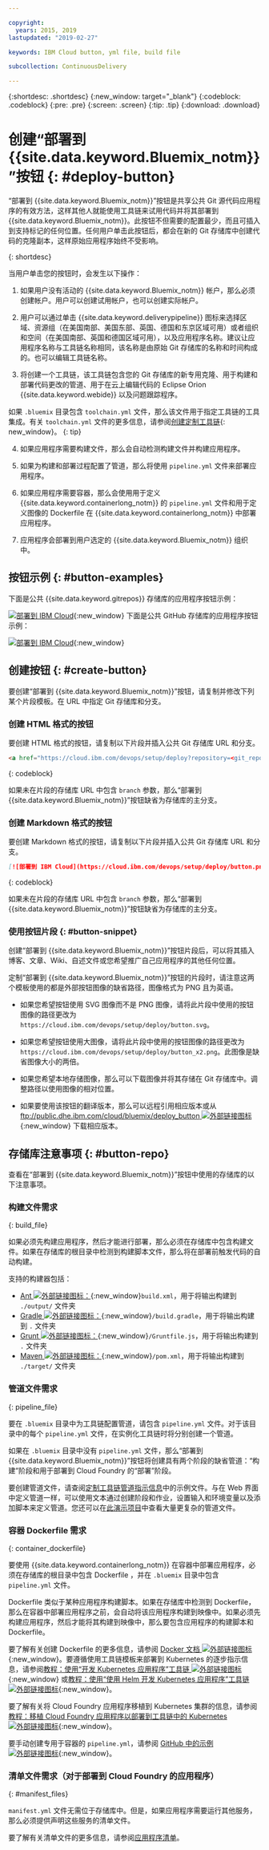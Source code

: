 ```yaml
---

copyright:
  years: 2015, 2019
lastupdated: "2019-02-27"

keywords: IBM Cloud button, yml file, build file

subcollection: ContinuousDelivery

---
```


{:shortdesc: .shortdesc}
{:new_window: target="_blank"}
{:codeblock: .codeblock}
{:pre: .pre}
{:screen: .screen}
{:tip: .tip}
{:download: .download}


# 创建“部署到 {{site.data.keyword.Bluemix_notm}}”按钮 {: #deploy-button}

“部署到 {{site.data.keyword.Bluemix_notm}}”按钮是共享公共 Git 源代码应用程序的有效方法，这样其他人就能使用工具链来试用代码并将其部署到 {{site.data.keyword.Bluemix_notm}}。此按钮不但需要的配置最少，而且可插入到支持标记的任何位置。任何用户单击此按钮后，都会在新的 Git 存储库中创建代码的克隆副本，这样原始应用程序始终不受影响。
  
{: shortdesc}

当用户单击您的按钮时，会发生以下操作：

1. 如果用户没有活动的 {{site.data.keyword.Bluemix_notm}} 帐户，那么必须创建帐户。用户可以创建试用帐户，也可以创建实际帐户。

2. 用户可以通过单击 {{site.data.keyword.deliverypipeline}} 图标来选择区域、资源组（在美国南部、美国东部、英国、德国和东京区域可用）或者组织和空间（在美国南部、英国和德国区域可用），以及应用程序名称。建议让应用程序名称与工具链名称相同，该名称是由原始 Git 存储库的名称和时间构成的。也可以编辑工具链名称。

3. 将创建一个工具链，该工具链包含您的 Git 存储库的新专用克隆、用于构建和部署代码更改的管道、用于在云上编辑代码的 Eclipse Orion {{site.data.keyword.webide}} 以及问题跟踪程序。

  如果 `.bluemix` 目录包含 `toolchain.yml` 文件，那么该文件用于指定工具链的工具集成。有关 `toolchain.yml` 文件的更多信息，请参阅[创建定制工具链](/docs/services/ContinuousDelivery?topic=ContinuousDelivery-toolchains_custom){: new_window}。
  {: tip}

4. 如果应用程序需要构建文件，那么会自动检测构建文件并构建应用程序。

5. 如果为构建和部署过程配置了管道，那么将使用 `pipeline.yml` 文件来部署应用程序。

6. 如果应用程序需要容器，那么会使用用于定义 {{site.data.keyword.containerlong_notm}} 的 `pipeline.yml` 文件和用于定义图像的 Dockerfile 在 {{site.data.keyword.containerlong_notm}} 中部署应用程序。

7. 应用程序会部署到用户选定的 {{site.data.keyword.Bluemix_notm}} 组织中。

## 按钮示例 {: #button-examples}

下面是公共 {{site.data.keyword.gitrepos}} 存储库的应用程序按钮示例：

[![部署到 IBM Cloud](https://cloud.ibm.com/devops/setup/deploy/button.png)](https://cloud.ibm.com/devops/setup/deploy?repository=https://git.ng.bluemix.net/idsorg/sample-java-cloudant){:new_window}
下面是公共 GitHub 存储库的应用程序按钮示例：

[![部署到 IBM Cloud](https://cloud.ibm.com/devops/setup/deploy/button.png)](https://cloud.ibm.com/devops/setup/deploy?repository=https://github.com/open-toolchain/starfighter){:new_window}
## 创建按钮 {: #create-button}

要创建“部署到 {{site.data.keyword.Bluemix_notm}}”按钮，请复制并修改下列某个片段模板。在 URL 中指定 Git 存储库和分支。

### 创建 HTML 格式的按钮

要创建 HTML 格式的按钮，请复制以下片段并插入公共 Git 存储库 URL 和分支。

```HTML
<a href="https://cloud.ibm.com/devops/setup/deploy?repository=<git_repository_URL>&branch=<git_branch>"><img src="https://cloud.ibm.com/devops/setup/deploy/button.png" alt="部署到 IBM Cloud"></a>
```
{: codeblock}

如果未在片段的存储库 URL 中包含 `branch` 参数，那么“部署到 {{site.data.keyword.Bluemix_notm}}”按钮缺省为存储库的主分支。

### 创建 Markdown 格式的按钮

要创建 Markdown 格式的按钮，请复制以下片段并插入公共 Git 存储库 URL 和分支。

```Markdown
[![部署到 IBM Cloud](https://cloud.ibm.com/devops/setup/deploy/button.png)](https://cloud.ibm.com/devops/setup/deploy?repository=<git_repository_URL>&branch=<git_branch>)
```
{: codeblock}

如果未在片段的存储库 URL 中包含 `branch` 参数，那么“部署到 {{site.data.keyword.Bluemix_notm}}”按钮缺省为存储库的主分支。

### 使用按钮片段 {: #button-snippet}

创建“部署到 {{site.data.keyword.Bluemix_notm}}”按钮片段后，可以将其插入博客、文章、Wiki、自述文件或您希望推广自己应用程序的其他任何位置。

定制“部署到 {{site.data.keyword.Bluemix_notm}}”按钮的片段时，请注意这两个模板使用的都是外部按钮图像的缺省路径，图像格式为 PNG 且为英语。

* 如果您希望按钮使用 SVG 图像而不是 PNG 图像，请将此片段中使用的按钮图像的路径更改为 `https://cloud.ibm.com/devops/setup/deploy/button.svg`。

* 如果您希望按钮使用大图像，请将此片段中使用的按钮图像的路径更改为 `https://cloud.ibm.com/devops/setup/deploy/button_x2.png`。此图像是缺省图像大小的两倍。

* 如果您希望本地存储图像，那么可以下载图像并将其存储在 Git 存储库中。调整路径以使用图像的相对位置。

* 如果要使用该按钮的翻译版本，那么可以远程引用相应版本或从 [ftp://public.dhe.ibm.com/cloud/bluemix/deploy_button ![外部链接图标](../../icons/launch-glyph.svg "外部链接图标")](ftp://public.dhe.ibm.com/cloud/bluemix/deploy_button){:new_window} 下载相应版本。

## 存储库注意事项 {: #button-repo}

查看在“部署到 {{site.data.keyword.Bluemix_notm}}”按钮中使用的存储库的以下注意事项。


### 构建文件需求
{: build_file}

如果必须先构建应用程序，然后才能进行部署，那么必须在存储库中包含构建文件。如果在存储库的根目录中检测到构建脚本文件，那么将在部署前触发代码的自动构建。

支持的构建器包括：

* [Ant ![外部链接图标](../../icons/launch-glyph.svg "外部链接图标")：](http://ant.apache.org/manual/using.html){:new_window}`build.xml`，用于将输出构建到 `./output/` 文件夹
* [Gradle ![外部链接图标](../../icons/launch-glyph.svg "外部链接图标")：](https://docs.gradle.org/current/userguide/getting_started.html){:new_window}`/build.gradle`，用于将输出构建到 `.` 文件夹
* [Grunt ![外部链接图标](../../icons/launch-glyph.svg "外部链接图标")：](http://gruntjs.com/getting-started#the-gruntfile){:new_window}`/Gruntfile.js`，用于将输出构建到 `.` 文件夹
* [Maven ![外部链接图标](../../icons/launch-glyph.svg "外部链接图标")：](http://maven.apache.org/guides/introduction/introduction-to-the-pom.html){:new_window}`/pom.xml`，用于将输出构建到 `./target/` 文件夹

### 管道文件需求
{: pipeline_file}

要在 `.bluemix` 目录中为工具链配置管道，请包含 `pipeline.yml` 文件。对于该目录中的每个 `pipeline.yml` 文件，在实例化工具链时将分别创建一个管道。

如果在 `.bluemix` 目录中没有 `pipeline.yml` 文件，那么“部署到 {{site.data.keyword.Bluemix_notm}}”按钮将创建具有两个阶段的缺省管道：“构建”阶段和用于部署到 Cloud Foundry 的“部署”阶段。

要创建管道文件，请查阅[定制工具链管道指示信息](/docs/services/ContinuousDelivery?topic=ContinuousDelivery-toolchains_custom#toolchains_custom_pipeline_yml)中的示例文件。与在 Web 界面中定义管道一样，可以使用文本通过创建阶段和作业，设置输入和环境变量以及添加脚本来定义管道。您还可以在[此演示项目](https://github.com/open-toolchain/toolchain-demo/tree/master/.bluemix)中查看大量更复杂的管道文件。

### 容器 Dockerfile 需求
{: container_dockerfile}

要使用 {{site.data.keyword.containerlong_notm}} 在容器中部署应用程序，必须在存储库的根目录中包含 Dockerfile ，并在 `.bluemix` 目录中包含 `pipeline.yml` 文件。

Dockerfile 类似于某种应用程序构建脚本。如果在存储库中检测到 Dockerfile，那么在容器中部署应用程序之前，会自动将该应用程序构建到映像中。如果必须先构建应用程序，然后才能将其构建到映像中，那么要包含应用程序的构建脚本和 Dockerfile。

要了解有关创建 Dockerfile 的更多信息，请参阅 [Docker 文档 ![外部链接图标](../../icons/launch-glyph.svg "外部链接图标")](https://docs.docker.com/reference/builder/){:new_window}。要遵循使用工具链模板来部署到 Kubernetes 的逐步指示信息，请参阅[教程：使用“开发 Kubernetes 应用程序”工具链 ![外部链接图标](../../icons/launch-glyph.svg "外部链接图标")](https://www.ibm.com/cloud/garage/tutorials/use-develop-kubernetes-app-toolchain?task=0){:new_window} 或[教程：使用“使用 Helm 开发 Kubernetes 应用程序”工具链 ![外部链接图标](../../icons/launch-glyph.svg "外部链接图标")](https://www.ibm.com/cloud/garage/tutorials/use-develop-kubernetes-app-with-helm-toolchain?task=0){:new_window}。

要了解有关将 Cloud Foundry 应用程序移植到 Kubernetes 集群的信息，请参阅[教程：移植 Cloud Foundry 应用程序以部署到工具链中的 Kubernetes ![外部链接图标](../../icons/launch-glyph.svg "外部链接图标")](https://www.ibm.com/cloud/garage/tutorials/port-a-cf-app-to-deploy-to-kubernetes-in-a-toolchain?task=0){:new_window}。  

要手动创建专用于容器的 `pipeline.yml`，请参阅 [GitHub 中的示例 ![外部链接图标](../../icons/launch-glyph.svg "外部链接图标")](https://github.com/Puquios/){:new_window}。

### 清单文件需求（对于部署到 Cloud Foundry 的应用程序）
{: #manifest_files}

`manifest.yml` 文件无需位于存储库中。但是，如果应用程序需要运行其他服务，那么必须提供声明这些服务的清单文件。

要了解有关清单文件的更多信息，请参阅[应用程序清单](/docs/cloud-foundry?topic=cloud-foundry-deploy_apps#appmanifest)。
